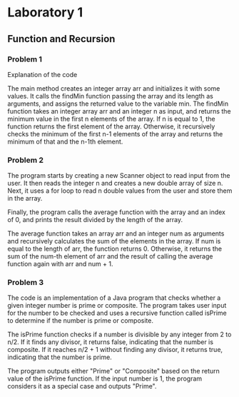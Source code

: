 # Laboratory 1
## Function and Recursion
### Problem 1 
Explanation of the code

The main method creates an integer array arr and initializes it with some values.
It calls the findMin function passing the array and its length as arguments, and assigns the returned value to the variable min.
The findMin function takes an integer array arr and an integer n as input, and returns the minimum value in the first n elements of the array.
If n is equal to 1, the function returns the first element of the array.
Otherwise, it recursively checks the minimum of the first n-1 elements of the array and returns the minimum of that and the n-1th element.

### Problem 2
The program starts by creating a new Scanner object to read input from the user. It then reads the integer n and creates a new double array of size n. Next, it uses a for loop to read n double values from the user and store them in the array.

Finally, the program calls the average function with the array and an index of 0, and prints the result divided by the length of the array.

The average function takes an array arr and an integer num as arguments and recursively calculates the sum of the elements in the array. If num is equal to the length of arr, the function returns 0. Otherwise, it returns the sum of the num-th element of arr and the result of calling the average function again with arr and num + 1.

### Problem 3
The code is an implementation of a Java program that checks whether a given integer number is prime or composite. The program takes user input for the number to be checked and uses a recursive function called isPrime to determine if the number is prime or composite.

The isPrime function checks if a number is divisible by any integer from 2 to n/2. If it finds any divisor, it returns false, indicating that the number is composite. If it reaches n/2 + 1 without finding any divisor, it returns true, indicating that the number is prime.

The program outputs either "Prime" or "Composite" based on the return value of the isPrime function. If the input number is 1, the program considers it as a special case and outputs "Prime".
